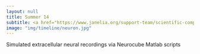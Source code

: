 ```yaml
---
layout: null
title: Summer 14
subtitle: <a href="https://www.janelia.org/support-team/scientific-computing-software"> HHMI Scientific Computing </a>
image: "img/timeline/neuron.jpg"
---
```

Simulated extracellular neural recordings via Neurocube Matlab scripts